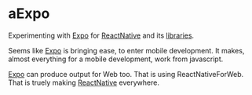 aExpo
================

Experimenting with [Expo][expo] for [ReactNative][rn] and its [libraries][libs].

Seems like [Expo][expo] is bringing ease, to enter mobile development. It makes, almost everything for a mobile development, work from javascript.

[Expo][expo] can produce output for Web too. That is using ReactNativeForWeb. That is truely making [ReactNative][rn] everywhere.



[expo]: https://expo.io/
[rn]: https://reactnative.dev
[libs]: https://reactnative.directory/